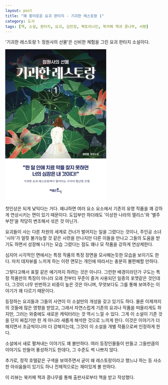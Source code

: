 ```yaml
---
layout: post
title: "꽤 흥미로운 요괴 판타지 - 기괴한 레스토랑 1"
category: 도서
tags: [책, 소설, 판타지, 요괴, 김민정, 팩토리나인, 북카페 책과 콩나무, 서평]
---
```


'기괴한 레스토랑 1: 정원사의 선물'은
신비한 체험을 그린 요괴 판타지 소설이다.

![표지](/images/bizarre-restaurant-1-book-h480.jpg)

첫인상은 되게 낯익다는 거다.
왜냐하면 여러 요소 요소에서 기존의 유명 작품을 꽤 강하게 연상시키는 면이 있기 때문이다.
도입부만 하더래도 '이상한 나라의 앨리스'와 '별주부전'을 적당히 변조해서 섞은 것 아닌가.

요괴들이 사는 다른 차원의 세계로 건너가 벌어지는 일을 그렸다는 것이나,
주인공 소녀 '시아'가 얼핏 불가능할 것 같은 시련을 만나지만
다른 이들을 만나고 그들의 도움을 받기도 하면서 성장해 나가는 모습 그렸다는 점도
꽤나 모 작품을 강하게 연상케한다.

심지어 시각적인 면에서는 특정 작품의 특정 장면을 모사해논듯한 모습을 보이기도 한다.
마치 데자뷰를 느끼게 하는 이련 면모는 개인에 따라서는 충분히 불편해할 만하다.

그렇다고해서 표절 같은 얘기까지 하려는 것은 아니다.
그런한 배경이라던가 구도는 특정 작품만의 특징이 아니라
오래 전부터 꾸준이 즐겨 사용되던 일종의 포맷같은 것인데다,
그것이 너무 빈번하고 비중이 높은 것은 아니며,
무엇보다도 그를 통해 보여주는 이야기가 꽤 다르기 때문이다.

등장하는 요괴들과 그들의 사연이 이 소설만의 개성을 갖고 있기도 하다.
물론 이제까지의 것들에 많은 영향을 받았고,
그래서 자연스럽게 기존의 요괴나 작품을 떠올리게도 하지만,
그러는 와중에도 새로운 캐릭터라는 것 역시 느낄 수 있다.
그게 이 소설이 기존 것을 단지 짜집기만 한 게 아니라
새롭게 해석한 것으로 느끼게 한다.
이것은 이야기가 더해지면서 조금씩이나마 더 강해지는데,
그것이 이 소설을 개별 작품으로써 인정하게 한다.

소설에서 새로 펼쳐내는 이야기도 꽤 볼만하다.
여러 등장인물들이 만들고 그들만큼의 이야기도 만들어 풍성하기도 한데다,
그 수준도 썩 나쁘지 않다.

추가로, 정작 호텔같은 구색을 보여주면서 굳이 왜 레스토랑이라고 했느냐 하는 등
사소한 아쉬움들이 있기도 하나
전체적으로는 재미있게 볼 만하다.



<div class="im im-info">
이 리뷰는 북카페 책과 콩나무를 통해 출판사로부터 책을 받고 작성했다.
</div>
